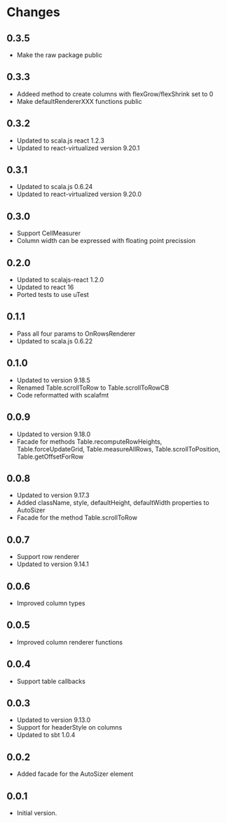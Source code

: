 # Changes

## 0.3.5

* Make the raw package public

## 0.3.3

* Addeed method to create columns with flexGrow/flexShrink set to 0
* Make defaultRendererXXX functions public

## 0.3.2

* Updated to scala.js react 1.2.3
* Updated to react-virtualized version 9.20.1

## 0.3.1

* Updated to scala.js 0.6.24
* Updated to react-virtualized version 9.20.0

## 0.3.0

* Support CellMeasurer
* Column width can be expressed with floating point precission

## 0.2.0

* Updated to scalajs-react 1.2.0
* Updated to react 16
* Ported tests to use uTest

## 0.1.1

* Pass all four params to OnRowsRenderer
* Updated to scala.js 0.6.22

## 0.1.0

* Updated to version 9.18.5
* Renamed Table.scrollToRow to Table.scrollToRowCB
* Code reformatted with scalafmt

## 0.0.9

* Updated to version 9.18.0
* Facade for methods Table.recomputeRowHeights, Table.forceUpdateGrid, Table.measureAllRows, Table.scrollToPosition, Table.getOffsetForRow

## 0.0.8

* Updated to version 9.17.3
* Added className, style, defaultHeight, defaultWidth properties to AutoSizer
* Facade for the method Table.scrollToRow

## 0.0.7

* Support row renderer
* Updated to version 9.14.1

## 0.0.6

* Improved column types

## 0.0.5

* Improved column renderer functions

## 0.0.4

* Support table callbacks

## 0.0.3

* Updated to version 9.13.0
* Support for headerStyle on columns
* Updated to sbt 1.0.4

## 0.0.2

* Added facade for the AutoSizer element

## 0.0.1

* Initial version.

